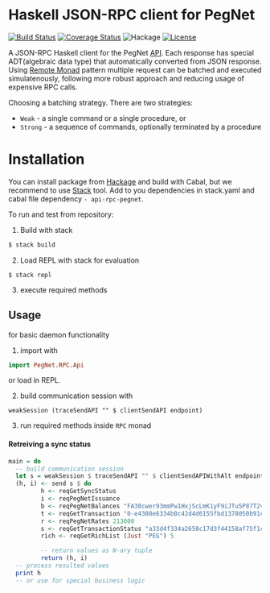 # Haskell JSON-RPC client for PegNet

[![Build Status](https://travis-ci.com/kompendium-llc/pegnetd-haskell-client.svg?branch=master)](https://travis-ci.com/kompendium-llc/api-rpc-pegnet)
[![Coverage Status](https://camo.githubusercontent.com/22e3c6a06327a75d482f0ac8a06bddcd2b2574b5/68747470733a2f2f696d672e736869656c64732e696f2f636f766572616c6c732f7368696e6e6e2f697374616e62756c2d636f766572616c6c732e737667)](https://coveralls.io/github/kompendium-llc/pegnetd-haskell-client?branch=master)
![Hackage](https://img.shields.io/hackage/v/api-rpc-pegnet)
[![License](https://img.shields.io/badge/license-MIT-blue.svg)](https://github.com/kompendium-llc/api-rpc-factom/blob/master/LICENSE)

A JSON-RPC Haskell client for the PegNet [API](https://github.com/pegnet/pegnetd/wiki/API). Each response has special ADT(algebraic data type) that automatically converted from JSON response. Using [Remote Monad](https://ku-fpg.github.io/files/Gill-15-RemoteMonad.pdf) pattern multiple request can be batched and executed simulatenously, following more robust approach and reducing usage of expensive RPC calls.

Choosing a batching strategy. There are two strategies:
- `Weak`   - a single command or a single procedure, or
- `Strong` - a sequence of commands, optionally terminated by a procedure

# Installation

You can install package from [Hackage](https://hackage.haskell.org/package/api-rpc-pegnet) and build with Cabal, but we recommend to use [Stack](https://haskellstack.org) tool. Add to you dependencies in stack.yaml and cabal file dependency `- api-rpc-pegnet`.

To run and test from repository:

1. Build with stack
```bash
$ stack build
```

2. Load REPL with stack for evaluation
```
$ stack repl
```

3. execute required methods

## Usage

for basic daemon functionality

1. import with

```haskell
import PegNet.RPC.Api
```
or load in REPL.

2. build communication session with
```
weakSession (traceSendAPI "" $ clientSendAPI endpoint)
```

3. run required methods inside `RPC` monad

#### Retreiving a sync status

```haskell
main = do
  -- build communication session
  let s = weakSession $ traceSendAPI "" $ clientSendAPIWithAlt endpointRemote
  (h, i) <- send s $ do
         h <- reqGetSyncStatus
         i <- reqPegNetIssuance
         b <- reqPegNetBalances "FA38cwer93mmPw1HxjScLmK1yF9iJTu5P87T2vdkbuLovm2YXyss"
         t <- reqGetTransaction "0-e4380e6334b0c42d4d6155fbd1378050b91c02a0df93d7fdfe6656f94c61e7eb"
         r <- reqPegNetRates 213000
         s <- reqGetTransactionStatus "a33d4f334a2658c17d3f44158af75f1c32cc6b2f3de9ddc337064c93043d8db0"
         rich <- reqGetRichList (Just "PEG") 5

         -- return values as N-ary tuple
         return (h, i)
  -- process resulted values
  print h
  -- or use for special business logic
```
